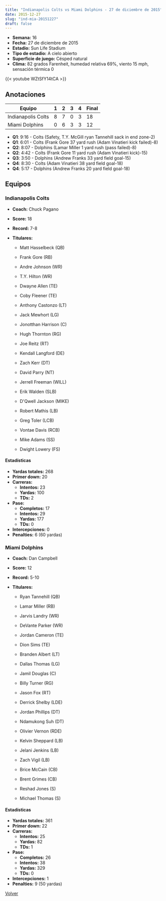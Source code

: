 ```yaml
---
title: "Indianapolis Colts vs Miami Dolphins - 27 de diciembre de 2015"
date: 2015-12-27
slug: "ind-mia-20151227"
draft: false
---
```


- **Semana:** 16
- **Fecha:** 27 de diciembre de 2015
- **Estadio:** Sun Life Stadium
- **Tipo de estadio:** A cielo abierto
- **Superficie de juego:** Césped natural
- **Clima:** 82 grados Farenheit, humedad relativa 69%, viento 15 mph, sensación térmica 0


{{< youtube WZtSfY14tCA >}}


## Anotaciones
| Equipo | 1 | 2 | 3 | 4 | Final |
|--------|---|---|---|---|-------|
| Indianapolis Colts  | 8 | 7 | 0 | 3  | 18 |
| Miami Dolphins  | 0 | 6 | 3 | 3  | 12 |
- **Q1**: 9:16 - Colts (Safety, T.Y. McGill ryan Tannehill sack in end zone-2)
- **Q1**: 6:01 - Colts (Frank Gore 37 yard rush (Adam Vinatieri kick failed)-8)
- **Q2**: 8:07 - Dolphins (Lamar Miller 1 yard rush (pass failed)-8)
- **Q2**: 4:42 - Colts (Frank Gore 11 yard rush (Adam Vinatieri kick)-15)
- **Q3**: 3:50 - Dolphins (Andrew Franks 33 yard field goal-15)
- **Q4**: 8:30 - Colts (Adam Vinatieri 38 yard field goal-18)
- **Q4**: 5:17 - Dolphins (Andrew Franks 20 yard field goal-18)


## Equipos


### Indianapolis Colts
* **Coach:** Chuck Pagano
* **Score:** 18
* **Record:** 7-8
* **Titulares:** 

  * Matt Hasselbeck (QB) 

  * Frank Gore (RB) 

  * Andre Johnson (WR) 

  * T.Y. Hilton (WR) 

  * Dwayne Allen (TE) 

  * Coby Fleener (TE) 

  * Anthony Castonzo (LT) 

  * Jack Mewhort (LG) 

  * Jonotthan Harrison (C) 

  * Hugh Thornton (RG) 

  * Joe Reitz (RT) 

  * Kendall Langford (DE) 

  * Zach Kerr (DT) 

  * David Parry (NT) 

  * Jerrell Freeman (WILL) 

  * Erik Walden (SLB) 

  * D'Qwell Jackson (MIKE) 

  * Robert Mathis (LB) 

  * Greg Toler (LCB) 

  * Vontae Davis (RCB) 

  * Mike Adams (SS) 

  * Dwight Lowery (FS) 

#### Estadísticas
* **Yardas totales:** 268
* **Primer down:** 20
* **Carreras:**
  * **Intentos:** 23
  * **Yardas:** 100
  * **TDs:** 2
* **Pase:**
  * **Completos:** 17
  * **Intentos:** 29
  * **Yardas:** 177
  * **TDs:** 0
* **Intercepciones:** 0
* **Penalties:** 6 (60 yardas)

### Miami Dolphins
* **Coach:** Dan Campbell
* **Score:** 12
* **Record:** 5-10
* **Titulares:** 

  * Ryan Tannehill (QB) 

  * Lamar Miller (RB) 

  * Jarvis Landry (WR) 

  * DeVante Parker (WR) 

  * Jordan Cameron (TE) 

  * Dion Sims (TE) 

  * Branden Albert (LT) 

  * Dallas Thomas (LG) 

  * Jamil Douglas (C) 

  * Billy Turner (RG) 

  * Jason Fox (RT) 

  * Derrick Shelby (LDE) 

  * Jordan Phillips (DT) 

  * Ndamukong Suh (DT) 

  * Olivier Vernon (RDE) 

  * Kelvin Sheppard (LB) 

  * Jelani Jenkins (LB) 

  * Zach Vigil (LB) 

  * Brice McCain (CB) 

  * Brent Grimes (CB) 

  * Reshad Jones (S) 

  * Michael Thomas (S) 

#### Estadísticas
* **Yardas totales:** 361
* **Primer down:** 22
* **Carreras:**
  * **Intentos:** 25
  * **Yardas:** 82
  * **TDs:** 1
* **Pase:**
  * **Completos:** 26
  * **Intentos:** 38
  * **Yardas:** 329
  * **TDs:** 0
* **Intercepciones:** 1
* **Penalties:** 9 (50 yardas)


[Volver](/historia/2015)
